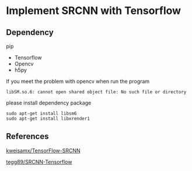 # Implement SRCNN with Tensorflow

## Dependency
pip
* Tensorflow
* Opencv
* h5py


If you meet the problem with opencv when run the program
```
libSM.so.6: cannot open shared object file: No such file or directory
```

please install dependency package

```
sudo apt-get install libsm6
sudo apt-get install libxrender1
``` 
    
## References
   [kweisamx/TensorFlow-SRCNN](https://github.com/kweisamx/TensorFlow-SRCNN)
   
   [tegg89/SRCNN-Tensorflow](https://github.com/tegg89/SRCNN-Tensorflow)
